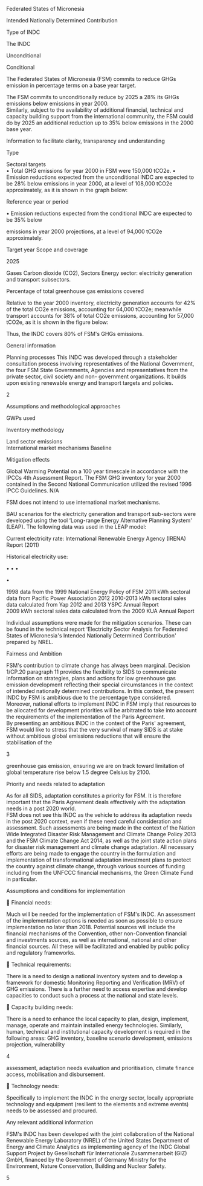 <meta http-equiv='Content-Type' content='text/html; charset=utf-8'> 

 

 

Federated States of Micronesia 

Intended Nationally Determined Contribution 

Type of INDC  

 

The INDC 

Unconditional  

Conditional 

The Federated States of Micronesia (FSM) commits to reduce GHGs emission in percentage 
terms on a base year target.  

The FSM commits to unconditionally reduce by 2025 a 28% its GHGs emissions below emissions 
in year 2000.  
Similarly,  subject  to  the  availability  of  additional  financial,  technical  and  capacity  building 
support from the international community, the FSM could do by 2025 an additional reduction 
up to 35% below emissions in the 2000 base year.  

 
Information to facilitate clarity, transparency and understanding 

Type 

Sectoral targets  
• Total GHG emissions for year 2000 in FSM were 150,000 tCO2e. 
• Emission  reductions expected from  the  unconditional  INDC  are  expected  to  be  28%  below 
emissions in year 2000, at a level of 108,000 tCO2e approximately, as it is shown in the graph 
below: 

Reference year or 
period 

• Emission  reductions  expected  from  the  conditional  INDC  are  expected  to  be  35%  below 

emissions in year 2000 projections, at a level of 94,000 tCO2e approximately.  

 

Target year 
Scope and coverage 

 
2025 
 

 

Gases  Carbon dioxide (CO2), 
Sectors  Energy sector: electricity generation and transport subsectors. 

Percentage of total 
greenhouse gas 
emissions covered 

Relative to the year 2000 inventory, electricity generation accounts for 42% of the total CO2e 
emissions, accounting for 64,000 tCO2e; meanwhile transport accounts for 38% of total CO2e 
emissions, accounting for 57,000 tCO2e, as it is shown in the figure below: 
 
 
 
 
 
 
 
Thus, the INDC covers 80% of FSM's GHGs emissions.  

 

General information  

Planning processes 
This  INDC  was  developed  through  a  stakeholder  consultation  process  involving 
representatives  of  the  National  Government,  the  four  FSM  State  Governments, 
Agencies  and  representatives  from  the  private  sector,  civil  society  and  non-
government organizations.  It builds upon existing renewable energy and transport 
targets and policies. 

 
 
 

 

2 

Assumptions and methodological approaches  

GWPs used 

Inventory methodology  

Land sector emissions  
International market 
mechanisms 
Baseline 

Mitigation effects 

Global  Warming  Potential  on  a  100  year  timescale  in  accordance  with  the  IPCCs  4th 
Assessment Report. 
The  FSM  GHG inventory  for  year  2000  contained  in the  Second National  Communication 
utilized the revised 1996 IPCC Guidelines. 
N/A 

FSM does not intend to use international market mechanisms.  

BAU  scenarios  for  the  electricity  generation  and  transport  sub-sectors  were  developed 
using the tool ‘Long-range Energy Alternative Planning System' (LEAP). The following data 
was used in the LEAP model: 
 
Current electricity rate: International Renewable Energy Agency (IRENA) Report (2011) 
 
Historical electricity use: 

• 
• 
• 

• 

1998 data from the 1999 National Energy Policy of FSM 
2011 kWh sectoral data from Pacific Power Association 2012 
2010-2013  kWh  sectoral  sales  data  calculated  from  Yap  2012  and  2013  YSPC 
Annual Report  
2009 kWh sectoral sales data calculated from the 2009 KUA Annual Report 

 
Individual assumptions were made for the mitigation scenarios. These can be found in the 
technical  report  ‘Electricity  Sector  Analysis  for  Federated  States of  Micronesia's Intended 
Nationally Determined Contribution' prepared by NREL. 

 
Fairness and Ambition 

FSM's contribution to climate change has always been marginal. Decision 1/CP.20 
paragraph  11  provides  the  flexibility  to  SIDS  to  communicate  information  on 
strategies,  plans  and  actions  for  low  greenhouse  gas  emission  development 
reflecting  their  special  circumstances  in  the  context  of  intended  nationally 
determined contributions. In this context, the present INDC by FSM is ambitious 
due to the percentage type considered. 
Moreover, national efforts to implement INDC in FSM imply that resources to be 
allocated  for  development  priorities  will  be  arbitrated  to  take  into  account  the 
requirements of the implementation of the Paris Agreement.  
By  presenting  an  ambitious  INDC  in  the  context  of  the  Paris'  agreement,  FSM 
would  like  to  stress  that  the  very  survival  of  many  SIDS  is  at  stake  without 
ambitious  global  emissions  reductions  that  will  ensure  the  stabilisation  of  the 

 

3 

greenhouse  gas  emission,  ensuring  we  are  on  track  toward  limitation  of  global 
temperature rise below 1.5 degree Celsius by 2100.   
 

Priority and needs related to adaptation 

As for all SIDS, adaptation constitutes a priority for FSM. It is therefore important 
that  the  Paris  Agreement  deals  effectively  with  the  adaptation  needs  in  a  post 
2020 world.  
FSM does not see this INDC as the vehicle to address its adaptation needs in the 
post 2020 context, even if these need careful consideration and assessment.  Such 
assessments are being made in the context of the Nation Wide Integrated Disaster 
Risk Management and Climate Change Policy 2013 and the FSM Climate Change 
Act 2014, as well as the joint state action plans for disaster risk management and 
climate  change  adaptation.  All  necessary  efforts  are  being  made  to  engage  the 
country  in  the  formulation  and  implementation  of  transformational  adaptation 
investment plans to protect the country against climate change, through various 
sources  of  funding  including  from  the  UNFCCC  financial  mechanisms,  the  Green 
Climate Fund in particular. 
 

Assumptions and conditions for implementation 

 

  Financial needs: 

Much will be needed for the implementation of FSM's INDC. An assessment of the 
implementation options is needed as soon as possible to ensure implementation 
no later than 2018. Potential sources will include the financial mechanisms of the 
Convention,  other  non-Convention  financial  and  investments sources,  as  well  as 
international, national and other financial sources. All these will be facilitated and 
enabled by public policy and regulatory frameworks.  

 

  Technical requirements: 

There is a need to design a national inventory system and to develop a framework 
for  domestic  Monitoring  Reporting  and  Verification  (MRV)  of  GHG  emissions. 
There is a further need to access expertise and develop capacities to conduct such 
a process at the national and state levels.  

 
  Capacity building needs: 

There is a need to enhance the local capacity to plan, design, implement, manage, 
operate and maintain installed energy technologies.  Similarly,   human, technical 
and  institutional  capacity  development  is  required  in  the  following  areas:  GHG 
inventory,  baseline  scenario  development,  emissions  projection,  vulnerability 

 

4 

assessment,  adaptation  needs  evaluation  and  prioritisation,  climate  finance 
access, mobilisation and disbursement.  

 
  Technology needs: 

Specifically  to  implement  the  INDC  in  the  energy  sector,  locally  appropriate 
technology and equipment (resilient to the elements and extreme events) needs 
to be assessed and procured.  
 

Any relevant additional information  

FSM's  INDC  has  been  developed  with  the  joint  collaboration  of  the  National 
Renewable Energy Laboratory (NREL) of the United States Department of Energy 
and Climate Analytics as implementing agency of the INDC Global Support Project 
by  Gesellschaft  für  Internationale  Zusammenarbeit  (GIZ)  GmbH,  financed  by  the 
Government  of  Germany  Ministry  for  the  Environment,  Nature  Conservation, 
Building and Nuclear Safety. 

 

 

5 


